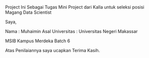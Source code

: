 Project Ini Sebagai Tugas Mini Project dari Kalla untuk seleksi posisi Magang Data Scientist

Saya,

Nama             : Muhaimin
Asal Universitas : Universitas Negeri Makassar

MSIB Kampus Merdeka Batch 6

Atas Penilaiannya saya ucapkan Terima Kasih.
